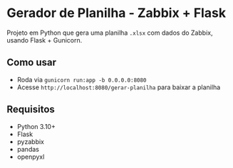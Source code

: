 # Gerador de Planilha - Zabbix + Flask

Projeto em Python que gera uma planilha `.xlsx` com dados do Zabbix, usando Flask + Gunicorn.

## Como usar
- Roda via `gunicorn run:app -b 0.0.0.0:8080`
- Acesse `http://localhost:8080/gerar-planilha` para baixar a planilha

## Requisitos
- Python 3.10+
- Flask
- pyzabbix
- pandas
- openpyxl
